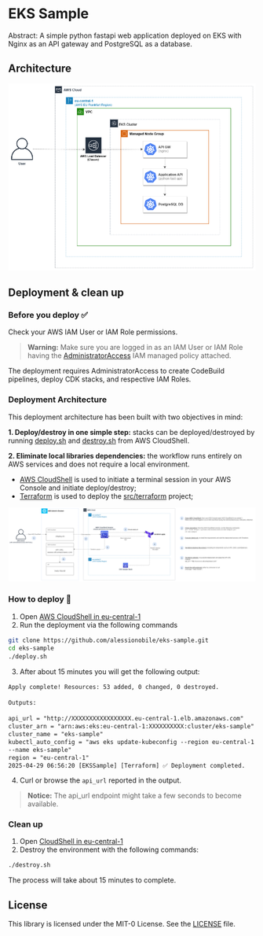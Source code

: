 # EKS Sample

Abstract: A simple python fastapi web application deployed on EKS with Nginx as an API gateway and PostgreSQL as a database.

## Architecture

![](./docs/diagrams/eks-sample.png)

## Deployment & clean up

### Before you deploy ✅

Check your AWS IAM User or IAM Role permissions.
> **Warning:**
> Make sure you are logged in as an IAM User or IAM Role having the [AdministratorAccess](https://docs.aws.amazon.com/aws-managed-policy/latest/reference/AdministratorAccess.html) IAM managed policy attached.

The deployment requires AdministratorAccess to create CodeBuild pipelines, deploy CDK stacks, and respective IAM Roles.

### Deployment Architecture

This deployment architecture has been built with two objectives in mind:

**1. Deploy/destroy in one simple step:** stacks can be deployed/destroyed by running [deploy.sh](../main/deploy.sh) and [destroy.sh](../main/destroy.sh) from AWS CloudShell.

**2. Eliminate local libraries dependencies:** the workflow runs entirely on AWS services and does not require a local environment.
- [AWS CloudShell](https://aws.amazon.com/cloudshell/) is used to initiate a terminal session in your AWS Console and initiate deploy/destroy;
- [Terraform](https://developer.hashicorp.com/terraform) is used to deploy the [src/terraform](../main/src/terraform) project;

![](./docs/diagrams/eks-sample-deployment.png)

### How to deploy 🚀

1. Open [AWS CloudShell in eu-central-1](https://eu-central-1.console.aws.amazon.com/cloudshell/home?region=eu-central-1#)
2. Run the deployment via the following commands

```sh
git clone https://github.com/alessionobile/eks-sample.git
cd eks-sample
./deploy.sh
```

3. After about 15 minutes you will get the following output:

```
Apply complete! Resources: 53 added, 0 changed, 0 destroyed.

Outputs:

api_url = "http://XXXXXXXXXXXXXXXXX.eu-central-1.elb.amazonaws.com"
cluster_arn = "arn:aws:eks:eu-central-1:XXXXXXXXXX:cluster/eks-sample"
cluster_name = "eks-sample"
kubectl_auto_config = "aws eks update-kubeconfig --region eu-central-1 --name eks-sample"
region = "eu-central-1"
2025-04-29 06:56:20 [EKSSample] [Terraform] ✅ Deployment completed.
```

4. Curl or browse the ```api_url``` reported in the output.

> **Notice:**
> The api_url endpoint might take a few seconds to become available.

### Clean up

1. Open [CloudShell in eu-central-1](https://eu-central-1.console.aws.amazon.com/cloudshell/home?region=eu-central-1#)
2. Destroy the environment with the following commands:

```sh
./destroy.sh
```

The process will take about 15 minutes to complete.

## License

This library is licensed under the MIT-0 License. See the [LICENSE](./LICENSE) file.
